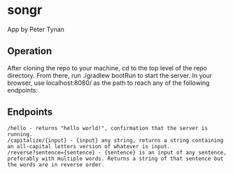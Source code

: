 # songr
  App by Peter Tynan
  
## Operation
  After cloning the repo to your machine, cd to the top level of the repo directory.
  From there, run ./gradlew bootRun to start the server.
  In your browser, use localhost:8080/ as the path to reach any of the following endpoints:

## Endpoints
    /hello - returns "hello world!", confirmation that the server is running.
    /capitalize/{input} - {input} any string, returns a string containing an all-capital letters version of whatever is input.
    /reverse?sentence={sentence} - {sentence} is an input of any sentence, preferably with multiple words. Returns a string of that sentence but the words are in reverse order.
